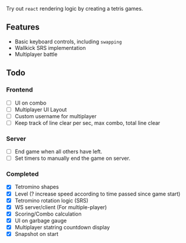 Try out `react` rendering logic by creating a tetris games.

## Features

- Basic keyboard controls, including `swapping`
- Wallkick SRS implementation
- Multiplayer battle

## Todo

### Frontend

- [ ] UI on combo
- [ ] Multiplayer UI Layout
- [ ] Custom username for multiplayer
- [ ] Keep track of line clear per sec, max combo, total line clear

### Server

- [ ] End game when all others have left.
- [ ] Set timers to manually end the game on server.

### Completed

- [x] Tetromino shapes
- [x] Level (? increase speed according to time passed since game start)
- [x] Tetromino rotation logic (SRS)
- [x] WS server/client (For multiple-player)
- [x] Scoring/Combo calculation
- [x] UI on garbage gauge
- [x] Multiplayer statring countdown display
- [x] Snapshot on start
